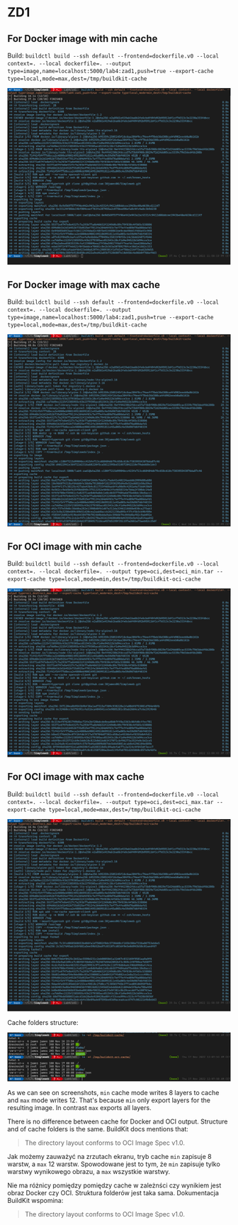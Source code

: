 # ZD1

## For Docker image with min cache
Build: `buildctl build --ssh default --frontend=dockerfile.v0 --local context=. --local dockerfile=. --output type=image,name=localhost:5000/lab4:zad1,push=true --export-cache type=local,mode=max,dest=/tmp/buildkit-cache`

![docker-min](screenshots/docker-min.png)

## For Docker image with max cache
Build: `buildctl build --ssh default --frontend=dockerfile.v0 --local context=. --local dockerfile=. --output type=image,name=localhost:5000/lab4:zad1,push=true --export-cache type=local,mode=max,dest=/tmp/buildkit-cache`

![docker-max](screenshots/docker-max.png)

## For OCI image with min cache
Build: `buildctl build --ssh default --frontend=dockerfile.v0 --local context=. --local dockerfile=. --output type=oci,dest=oci_min.tar --export-cache type=local,mode=min,dest=/tmp/buildkit-oci-cache`

![oci-min](screenshots/oci-min.png)

## For OCI image with max cache
Build: `buildctl build --ssh default --frontend=dockerfile.v0 --local context=. --local dockerfile=. --output type=oci,dest=oci_max.tar --export-cache type=local,mode=max,dest=/tmp/buildkit-oci-cache`

![oci-max](screenshots/oci-max.png)

Cache folders structure:

![cache-ls](screenshots/cache-ls.png)

As we can see on screenshots, `min` cache mode writes 8 layers to cache and `max` mode writes 12. That's because `min` only export layers for the resulting image. In contrast `max` exports all layers.

There is no difference between cache for Docker and OCI output. Structure and of cache folders is the same. BuildKit docs mentions that:
>The directory layout conforms to OCI Image Spec v1.0. 

Jak możemy zauważyć na zrzutach ekranu, tryb cache `min` zapisuje 8 warstw, a `max` 12 warstw. Spowodowane jest to tym, że `min` zapisuje tylko warstwy wynikowego obrazu, a `max` wszystkie warstwy.

Nie ma różnicy pomiędzy pomiędzy cache w zależnści czy wynikiem jest obraz Docker czy OCI. Struktura folderów jest taka sama. Dokumentacja BuildKit wspomina:
>The directory layout conforms to OCI Image Spec v1.0.